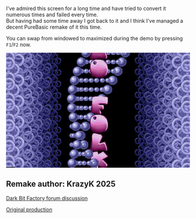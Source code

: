 I've admired this screen for a long time and have tried to convert it numerous times and failed every time.  
But having had some time away I got back to it and I think I've managed a decent PureBasic remake of it this time.

You can swap from windowed to maximized during the demo by pressing `F1`/`F2` now.

![screenshot](screenshot.jpg)

**Remake author:** KrazyK 2025
---

[Dark Bit Factory forum discussion](https://www.dbfinteractive.com/forum/index.php?topic=6988.0)

[Original production](https://demozoo.org/productions/116919/)

